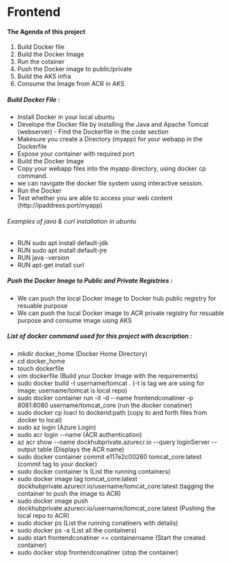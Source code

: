# Frontend
#### The Agenda of this project 
1. Build Docker file
2. Build the Docker Image
3. Run the cotainer
4. Push the Docker image to public/private 
5. Build the AKS infra
6. Consume the Image from ACR in AKS
##### Build Docker File :
- Install Docker in your local ubuntu
- Develope the Docker file by installing the Java and Apache Tomcat (webserver) - Find the Dockerfile in the code section
- Makesure you create a Directory (myapp) for your webapp in the Dockerfile
- Expose your container with required port
- Build the Docker Image
- Copy your webapp files into the myapp directory, using docker cp command.
- we can navigate the docker file system using interactive session.
- Run the Docker
- Test whether you are able to access your web content (http://ipaddress:port/myapp)

###### Examples of java & curl installation in ubuntu
 - RUN sudo apt install default-jdk
 - RUN sudo apt install default-jre
 - RUN java -version
 - RUN apt-get install curl

##### Push the Docker Image to Public and Private Registries :
- We can push the local Docker image to Docker hub public registry for resuable purpose
- We can push the local Docker image to ACR private registry for resuable purpose and consume image using AKS

##### List of docker command used for this project with description :
- mkdir docker_home (Docker Home Directory)
- cd docker_home
- touch dockerfile
- vim dockerfile (Build your Docker Image with the requirements)
- sudo docker build -t username/tomcat . (-t is tag we are using for image; username/tomcat is local repo)
- sudo docker container run -it -d --name frontendconatiner -p 8081:8080 username/tomcat_core (run the docker conatiner)
- sudo docker cp loacl to dockerid:path (copy to and forth files from docker to local)
- sudo az login (Azure Login)
- sudo acr login --name (ACR authentication)
- az acr show --name dockhubprivate.azurecr.io --query loginServer --output table (Displays the ACR name)
- sudo docker container commit e117e2c00260 tomcat_core:latest (commit tag to your docker)
- sudo docker container ls (List the running containers)
- sudo docker image tag tomcat_core:latest dockhubprivate.azurecr.io/username/tomcat_core:latest (tagging the container to push the image to ACR)
- sudo docker image push dockhubprivate.azurecr.io/username/tomcat_core:latest (Pushing the local repo to ACR)
- sudo docker ps (List the running conatiners with details)
- sudo docker ps -a (List all the containers)
- sudo start frontendconatiner <= containername (Start the created container)
- sudo docker stop frontendconatiner (stop the container)

